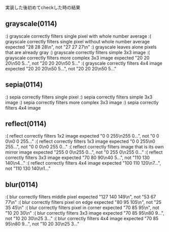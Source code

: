 実装した後初めてcheckした時の結果

## grayscale(0114)

:) grayscale correctly filters single pixel with whole number average
:( grayscale correctly filters single pixel without whole number average
    expected "28 28 28\n", not "27 27 27\n"
:) grayscale leaves alone pixels that are already gray
:) grayscale correctly filters simple 3x3 image
:( grayscale correctly filters more complex 3x3 image
    expected "20 20 20\n50 5...", not "20 20 20\n50 5..."
:( grayscale correctly filters 4x4 image
    expected "20 20 20\n50 5...", not "20 20 20\n50 5..."

## sepia(0114)

:) sepia correctly filters single pixel
:) sepia correctly filters simple 3x3 image
:) sepia correctly filters more complex 3x3 image
:) sepia correctly filters 4x4 image

## reflect(0114)

:( reflect correctly filters 1x2 image
    expected "0 0 255\n255 0...", not "0 0 0\n0 0 255..."
:( reflect correctly filters 1x3 image
    expected "0 0 255\n0 255...", not "0 0 0\n0 255 0..."
:( reflect correctly filters image that is its own mirror image
    expected "255 0 0\n255 0...", not "0 255 0\n255 0..."
:( reflect correctly filters 3x3 image
    expected "70 80 90\n40 5...", not "110 130 140\n4..."
:( reflect correctly filters 4x4 image
    expected "100 110 120\n7...", not "110 130 140\n1..."

## blur(0114)
:( blur correctly filters middle pixel
    expected "127 140 149\n", not "53 67 77\n"
:( blur correctly filters pixel on edge
    expected "80 95 105\n", not "25 35 45\n"
:( blur correctly filters pixel in corner
    expected "70 85 95\n", not "10 20 30\n"
:( blur correctly filters 3x3 image
    expected "70 85 95\n80 9...", not "10 20 30\n25 3..."
:( blur correctly filters 4x4 image
    expected "70 85 95\n80 9...", not "10 20 30\n25 3..."